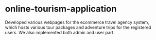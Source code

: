 # online-tourism-application
Developed various webpages for the ecommerce travel agency system, 
which hosts various tour packages and adventure trips for the registered users. 
We also implemented both admin and user part.
